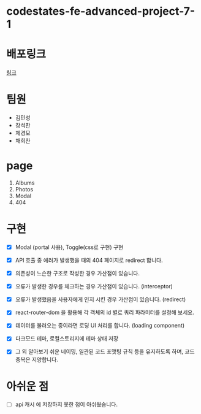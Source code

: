 # codestates-fe-advanced-project-7-1

# 배포링크
[링크](http://codestates-fe-advanced-project-7-1.vercel.app)

# 팀원

- 김민성
- 장석찬
- 제경모
- 채희찬

# page

1. Albums
2. Photos
3. Modal
4. 404

# 구현

- [x] Modal (portal 사용), Toggle(css로 구현) 구현

- [x] API 호출 중 에러가 발생했을 때의 404 페이지로 redirect 합니다.

- [x] 의존성이 느슨한 구조로 작성한 경우 가산점이 있습니다.

- [x] 오류가 발생한 경우를 체크하는 경우 가산점이 있습니다. (interceptor)

- [x] 오류가 발생했음을 사용자에게 인지 시킨 경우 가산점이 있습니다. (redirect)

- [x] react-router-dom 을 활용해 각 객체의 id 별로 쿼리 파라미터를 설정해 보세요.

- [x] 데이터를 불러오는 중이라면 로딩 UI 처리를 합니다. (loading component)

- [x] 다크모드 테마, 로컬스토리지에 테마 상태 저장

- [x] 그 외 알아보기 쉬운 네이밍, 일관된 코드 포맷팅 규칙 등을 유지하도록 하며, 코드 중복은 지양합니다.

# 아쉬운 점

- [ ] api 캐시 에 저장하지 못한 점이 아쉬웠습니다.
